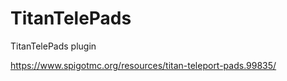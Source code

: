 
# TitanTelePads
TitanTelePads plugin

https://www.spigotmc.org/resources/titan-teleport-pads.99835/

	
	
